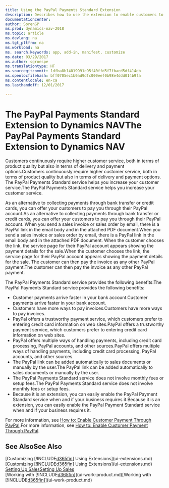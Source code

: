 ```yaml
---
title: Using the PayPal Payments Standard Extension
description: Describes how to use the extension to enable customers to make payments with PayPal.
documentationcenter: 
author: SorenGP
ms.prod: dynamics-nav-2018
ms.topic: article
ms.devlang: na
ms.tgt_pltfrm: na
ms.workload: na
ms. search.keywords: app, add-in, manifest, customize
ms.date: 03/29/2017
ms.author: sgroespe
ms.translationtype: HT
ms.sourcegitcommit: 1dfba8b14019991c95f40ffd5f7fbaed5df414eb
ms.openlocfilehash: bff0705ec1b0ad9dfc000eef0b98e4ddd014b9fa
ms.contentlocale: en-ca
ms.lasthandoff: 12/01/2017

---
```

# <a name="the-paypal-payments-standard-extension-to-dynamics-nav"></a><span data-ttu-id="10076-103">The PayPal Payments Standard Extension to Dynamics NAV</span><span class="sxs-lookup"><span data-stu-id="10076-103">The PayPal Payments Standard Extension to Dynamics NAV</span></span>
<span data-ttu-id="10076-104">Customers continuously require higher customer service, both in terms of product quality but also in terms of delivery and payment options.</span><span class="sxs-lookup"><span data-stu-id="10076-104">Customers continuously require higher customer service, both in terms of product quality but also in terms of delivery and payment options.</span></span> <span data-ttu-id="10076-105">The PayPal Payments Standard service helps you increase your customer service.</span><span class="sxs-lookup"><span data-stu-id="10076-105">The PayPal Payments Standard service helps you increase your customer service.</span></span>

<span data-ttu-id="10076-106">As an alternative to collecting payments through bank transfer or credit cards, you can offer your customers to pay you through their PayPal account.</span><span class="sxs-lookup"><span data-stu-id="10076-106">As an alternative to collecting payments through bank transfer or credit cards, you can offer your customers to pay you through their PayPal account.</span></span> <span data-ttu-id="10076-107">When you send a sales invoice or sales order by email, there is a PayPal link in the email body and in the attached PDF document.</span><span class="sxs-lookup"><span data-stu-id="10076-107">When you send a sales invoice or sales order by email, there is a PayPal link in the email body and in the attached PDF document.</span></span> <span data-ttu-id="10076-108">When the customer chooses the link, the service page for their PayPal account appears showing the payment details for the sale.</span><span class="sxs-lookup"><span data-stu-id="10076-108">When the customer chooses the link, the service page for their PayPal account appears showing the payment details for the sale.</span></span> <span data-ttu-id="10076-109">The customer can then pay the invoice as any other PayPal payment.</span><span class="sxs-lookup"><span data-stu-id="10076-109">The customer can then pay the invoice as any other PayPal payment.</span></span>

<span data-ttu-id="10076-110">The PayPal Payments Standard service provides the following benefits:</span><span class="sxs-lookup"><span data-stu-id="10076-110">The PayPal Payments Standard service provides the following benefits:</span></span>

* <span data-ttu-id="10076-111">Customer payments arrive faster in your bank account.</span><span class="sxs-lookup"><span data-stu-id="10076-111">Customer payments arrive faster in your bank account.</span></span>
* <span data-ttu-id="10076-112">Customers have more ways to pay invoices.</span><span class="sxs-lookup"><span data-stu-id="10076-112">Customers have more ways to pay invoices.</span></span>
* <span data-ttu-id="10076-113">PayPal offers a trustworthy payment service, which customers prefer to entering credit card information on web sites.</span><span class="sxs-lookup"><span data-stu-id="10076-113">PayPal offers a trustworthy payment service, which customers prefer to entering credit card information on web sites.</span></span>
* <span data-ttu-id="10076-114">PayPal offers multiple ways of handling payments, including credit card processing, PayPal accounts, and other sources.</span><span class="sxs-lookup"><span data-stu-id="10076-114">PayPal offers multiple ways of handling payments, including credit card processing, PayPal accounts, and other sources.</span></span>
* <span data-ttu-id="10076-115">The PayPal link can be added automatically to sales documents or manually by the user.</span><span class="sxs-lookup"><span data-stu-id="10076-115">The PayPal link can be added automatically to sales documents or manually by the user.</span></span>
* <span data-ttu-id="10076-116">The PayPal Payments Standard service does not involve monthly fees or setup fees.</span><span class="sxs-lookup"><span data-stu-id="10076-116">The PayPal Payments Standard service does not involve monthly fees or setup fees.</span></span>
* <span data-ttu-id="10076-117">Because it is an extension, you can easily enable the PayPal Payment Standard service when and if your business requires it.</span><span class="sxs-lookup"><span data-stu-id="10076-117">Because it is an extension, you can easily enable the PayPal Payment Standard service when and if your business requires it.</span></span>  

<span data-ttu-id="10076-118">For more information, see [How to: Enable Customer Payment Through PayPal](sales-how-enable-payment-service-extensions.md).</span><span class="sxs-lookup"><span data-stu-id="10076-118">For more information, see [How to: Enable Customer Payment Through PayPal](sales-how-enable-payment-service-extensions.md).</span></span>

## <a name="see-also"></a><span data-ttu-id="10076-119">See Also</span><span class="sxs-lookup"><span data-stu-id="10076-119">See Also</span></span>
<span data-ttu-id="10076-120">[Customizing [!INCLUDE[d365fin](includes/d365fin_md.md)] Using Extensions](ui-extensions.md)</span><span class="sxs-lookup"><span data-stu-id="10076-120">[Customizing [!INCLUDE[d365fin](includes/d365fin_md.md)] Using Extensions](ui-extensions.md)</span></span>  
[<span data-ttu-id="10076-121">Setting Up Sales</span><span class="sxs-lookup"><span data-stu-id="10076-121">Setting Up Sales</span></span>](sales-setup-sales.md)  
<span data-ttu-id="10076-122">[Working with [!INCLUDE[d365fin](includes/d365fin_md.md)]](ui-work-product.md)</span><span class="sxs-lookup"><span data-stu-id="10076-122">[Working with [!INCLUDE[d365fin](includes/d365fin_md.md)]](ui-work-product.md)</span></span>

